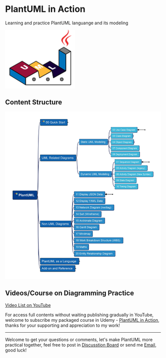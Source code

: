 # PlantUML in Action

Learning and practice PlantUML languange and its modeling

![logl](img/PlantUML-Logo.png)

## Content Structure

![PlantUML in Action TOC](img/PlantUML-in-action.jpg)

## Videos/Course on Diagramming Practice

[Video List on YouTube](https://www.youtube.com/playlist?list=PL6DEHvciXKeVpviuszy0l3yVIlhEFA4Sy)

For access full contents without waiting publishing gradually in YouTube, welcome to subscribe my packaged course in Udemy - [PlantUML in Action](https://www.udemy.com/course/plantuml-in-action/?referralCode=D34C45B9FC7D631C0196), thanks for your supporting and appreciation to my work!

---

Welcome to get your questions or comments, let's make PlantUML more practical together, feel free to post in [Discusstion Board](https://github.com/yasenstar/PlantUML_in_Action/discussions) or send me [Email](mailto:xiaoqizhao@outlook.com?subject=About_PlantUML), good luck!